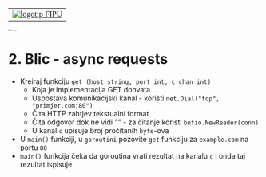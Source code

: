 <table style="caret-color: #000000; font-family: Georgia;" border="0" cellspacing="0" cellpadding="0" >
            <tbody>
              <tr>
                <td valign="center">
                  <a id="logo_a" href="https://fipu.unipu.hr"><img id="logo_img"  src="https://www.unipu.hr/_download/repository/FIPU_horiz_kolor_HR.png" alt="logotip FIPU" title="Fakultet informatike u Puli"></a> 								 </td>
              </tr>
  </tbody>
</table>



<img src="https://juststickers.in/wp-content/uploads/2016/07/go-programming-language.png" alt="Golang" style="zoom:25%;" />



# 2. Blic - async requests

- Kreiraj funkciju `get (host string, port int, c chan int)` 
  - Koja je implementacija GET dohvata
  - Uspostava komunikacijski kanal - koristi `net.Dial("tcp", "primjer.com:80")`
  - Čita HTTP zahtjev tekstualni format
  - Čita odgovor dok ne vidi "</html>" - za čitanje koristi `bufio.NewReader(conn)`
  - U kanal `c` upisuje broj pročitanih `byte`-ova
- U `main()` funkciji, u `goroutini` pozovite `get` funkciju za `example.com` na portu `80`
- `main()` funkcija čeka da goroutina vrati rezultat na kanalu `c` i onda taj rezultat ispisuje